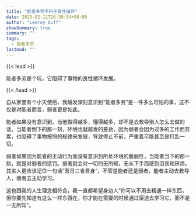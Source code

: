 ```yaml
---
title: "能者多劳不利于良性循环"
date: 2025-02-11T16:38:54+08:00
author: "Leeroy Guff"
showSummary: true
summary: ""
tags:
  - 能者多劳
lastmod: ""
---
```


{{< lead >}}

能者多劳是个坑，它阻碍了事物的良性循环发展。

{{< /lead >}}

自从家里有个小天使后，我越发深刻意识到“能者多劳”是一件多么可怕的事，这不仅是对能者而言，弱者更是如此。

能者如果没有意识到，当他做得越多，懂得越多，却不是去教导别人怎么去做的话。当能者倒下的那一刻，环境也就越发的差劲，因为弱者会因为过多的工作而劳累，也阻碍了事物按照的规律来发展，导致停止不前，严重着可能甚至是打乱一切。

弱者如果因为能者的主动行为而没有意识到所处环境的脆弱性，当能者当下的那一刻，就是对弱者的惩罚。弱者就会对一切的无所知，无从下手而感到沮丧和厌烦。其实人更应该记住一句话”吾日三省吾身“，不管是能者还是弱者，能者主动去教导人，弱者去主动学习。

这也跟我的人生理念相符合，我一直都希望身边人”你可以不用去精通一样东西，但你要先知道有这么一样东西在，你才能在需要的时候通过渠道去学习它，而不是一无所知“。